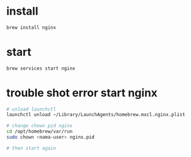 # install
```sh
brew install nginx

```

# start 
```sh
brew services start nginx

```

# trouble shot error start nginx
```sh
# unload launchctl
launchctl unload ~/Library/LaunchAgents/homebrew.mxcl.nginx.plist   

# change chown pid nginx
cd /opt/homebrew/var/run
sudo chown <nama-user> nginx.pid

# then start again
```

